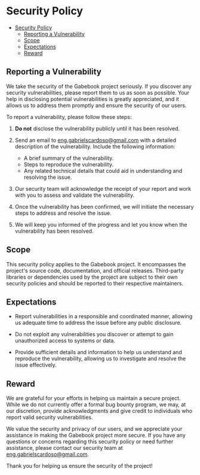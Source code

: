 # Security Policy

- [Security Policy](#security-policy)
  - [Reporting a Vulnerability](#reporting-a-vulnerability)
  - [Scope](#scope)
  - [Expectations](#expectations)
  - [Reward](#reward)

## Reporting a Vulnerability

We take the security of the Gabebook project seriously. If you discover any security vulnerabilities, please report them to us as soon as possible. Your help in disclosing potential vulnerabilities is greatly appreciated, and it allows us to address them promptly and ensure the security of our users.

To report a vulnerability, please follow these steps:

1. **Do not** disclose the vulnerability publicly until it has been resolved.

2. Send an email to [eng.gabrielscardoso@gmail.com](mailto:eng.gabrielscardoso@gmail.com) with a detailed description of the vulnerability. Include the following information:

   - A brief summary of the vulnerability.
   - Steps to reproduce the vulnerability.
   - Any related technical details that could aid in understanding and resolving the issue.

3. Our security team will acknowledge the receipt of your report and work with you to assess and validate the vulnerability.

4. Once the vulnerability has been confirmed, we will initiate the necessary steps to address and resolve the issue.

5. We will keep you informed of the progress and let you know when the vulnerability has been resolved.

## Scope

This security policy applies to the Gabebook project. It encompasses the project's source code, documentation, and official releases. Third-party libraries or dependencies used by the project are subject to their own security policies and should be reported to their respective maintainers.

## Expectations

- Report vulnerabilities in a responsible and coordinated manner, allowing us adequate time to address the issue before any public disclosure.

- Do not exploit any vulnerabilities you discover or attempt to gain unauthorized access to systems or data.

- Provide sufficient details and information to help us understand and reproduce the vulnerability, allowing us to investigate and resolve the issue effectively.

## Reward

We are grateful for your efforts in helping us maintain a secure project. While we do not currently offer a formal bug bounty program, we may, at our discretion, provide acknowledgments and give credit to individuals who report valid security vulnerabilities.

We value the security and privacy of our users, and we appreciate your assistance in making the Gabebook project more secure. If you have any questions or concerns regarding this security policy or need further assistance, please contact our security team at [eng.gabrielscardoso@gmail.com](mailto:eng.gabrielscardoso@gmail.com).

Thank you for helping us ensure the security of the project!
